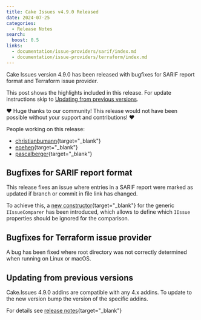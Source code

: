 ```yaml
---
title: Cake Issues v4.9.0 Released
date: 2024-07-25
categories:
  - Release Notes
search:
  boost: 0.5
links:
  - documentation/issue-providers/sarif/index.md
  - documentation/issue-providers/terraform/index.md
---
```


Cake Issues version 4.9.0 has been released with bugfixes for SARIF report format and Terraform issue provider.

<!-- more -->

This post shows the highlights included in this release.
For update instructions skip to [Updating from previous versions](#updating-from-previous-versions).

❤ Huge thanks to our community! This release would not have been possible without your support and contributions! ❤

People working on this release:

* [christianbumann](https://github.com/christianbumann){target="_blank"}
* [eoehen](https://github.com/eoehen){target="_blank"}
* [pascalberger](https://github.com/pascalberger){target="_blank"}

## Bugfixes for SARIF report format

This release fixes an issue where entries in a SARIF report were marked as updated if branch or commit in file link has changed.

To achieve this, a [new constructor]{target="_blank"} for the generic `IIssueComparer` has been introduced, which allows to define
which `IIssue` properties should be ignored for the comparison.

## Bugfixes for Terraform issue provider

A bug has been fixed where root directory was not correctly determined when running on Linux or macOS.

## Updating from previous versions

Cake.Issues 4.9.0 addins are compatible with any 4.x addins.
To update to the new version bump the version of the specific addins.

For details see [release notes](https://github.com/cake-contrib/Cake.Issues/releases/tag/4.9.0){target="_blank"}

[new constructor]: https://cakebuild.net/api/Cake.Issues/IIssueComparer/0089D7CF
